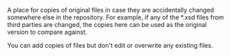  A place for copies of original files in case they are accidentally changed somewhere else in the repository. For example, if any of the *.xsd files from third parties are changed, the copies here can be used as the original version to compare against.

 You can add copies of files but don't edit or overwrite any existing files.
 